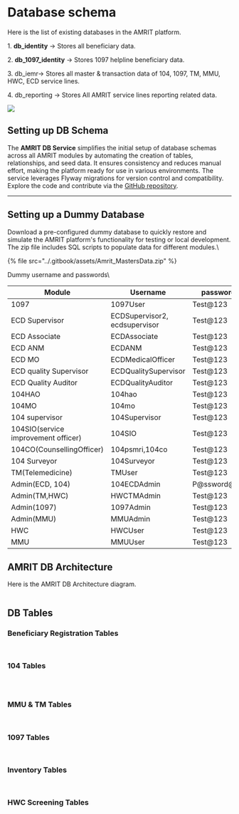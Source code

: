 # Database schema

Here is the list of existing databases in the AMRIT platform.

1\. **db\_identity** -> Stores all beneficiary data.

2\. **db\_1097\_identity** -> Stores 1097 helpline beneficiary data.

3\. db\_iemr-> Stores all master & transaction data of 104, 1097, TM, MMU, HWC, ECD service lines.

4\. db\_reporting -> Stores All AMRIT service lines reporting related data.

&#x20;![](../.gitbook/assets/image.png)

## Setting up DB Schema

The **AMRIT DB Service** simplifies the initial setup of database schemas across all AMRIT modules by automating the creation of tables, relationships, and seed data. It ensures consistency and reduces manual effort, making the platform ready for use in various environments. The service leverages Flyway migrations for version control and compatibility. Explore the code and contribute via the [GitHub repository](https://github.com/PSMRI/Amrit-DB/).

***

## Setting up a Dummy Database

Download a pre-configured dummy database to quickly restore and simulate the AMRIT platform's functionality for testing or local development. The zip file includes SQL scripts to populate data for different modules.\


{% file src="../.gitbook/assets/Amrit_MastersData.zip" %}

Dummy username and passwords\


| Module                              | Username                      | password    |
| ----------------------------------- | ----------------------------- | ----------- |
| 1097                                | 1097User                      | Test@123    |
| ECD Supervisor                      | ECDSupervisor2, ecdsupervisor | Test@123    |
| ECD Associate                       | ECDAssociate                  | Test@123    |
| ECD ANM                             | ECDANM                        | Test@123    |
| ECD MO                              | ECDMedicalOfficer             | Test@123    |
| ECD quality Supervisor              | ECDQualitySupervisor          | Test@123    |
| ECD Quality Auditor                 | ECDQualityAuditor             | Test@123    |
| 104HAO                              | 104hao                        | Test@123    |
| 104MO                               | 104mo                         | Test@123    |
| 104 supervisor                      | 104Supervisor                 | Test@123    |
| 104SIO(service improvement officer) | 104SIO                        | Test@123    |
| 104CO(CounsellingOfficer)           | 104psmri,104co                | Test@123    |
| 104 Surveyor                        | 104Surveyor                   | Test@123    |
| TM(Telemedicine)                    | TMUser                        | Test@123    |
| Admin(ECD, 104)                     | 104ECDAdmin                   | P@ssword@07 |
| Admin(TM,HWC)                       | HWCTMAdmin                    | Test@123    |
| Admin(1097)                         | 1097Admin                     | Test@123    |
| Admin(MMU)                          | MMUAdmin                      | Test@123    |
| HWC                                 | HWCUser                       | Test@123    |
| MMU                                 | MMUUser                       | Test@123    |

## AMRIT DB Architecture

Here is the AMRIT DB Architecture diagram.

<figure><img src="../.gitbook/assets/image (1).png" alt=""><figcaption></figcaption></figure>

## DB Tables

### Beneficiary Registration Tables

<figure><img src="../.gitbook/assets/image (2).png" alt=""><figcaption></figcaption></figure>

<figure><img src="../.gitbook/assets/image (3).png" alt=""><figcaption></figcaption></figure>

### 104 Tables

<figure><img src="../.gitbook/assets/image (4).png" alt=""><figcaption></figcaption></figure>

<figure><img src="../.gitbook/assets/image (5).png" alt=""><figcaption></figcaption></figure>

<figure><img src="../.gitbook/assets/image (6).png" alt=""><figcaption></figcaption></figure>

### MMU & TM Tables

<figure><img src="../.gitbook/assets/image (7).png" alt=""><figcaption></figcaption></figure>

<figure><img src="../.gitbook/assets/image (8).png" alt=""><figcaption></figcaption></figure>

### 1097 Tables

<figure><img src="../.gitbook/assets/image (9).png" alt=""><figcaption></figcaption></figure>

<figure><img src="../.gitbook/assets/image (10).png" alt=""><figcaption></figcaption></figure>

### Inventory Tables

<figure><img src="../.gitbook/assets/image (11).png" alt=""><figcaption></figcaption></figure>

<figure><img src="../.gitbook/assets/image (12).png" alt=""><figcaption></figcaption></figure>

### HWC Screening Tables

<figure><img src="../.gitbook/assets/image (13).png" alt=""><figcaption></figcaption></figure>

&#x20;
